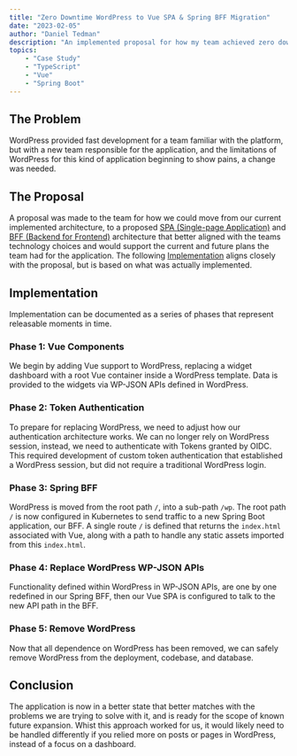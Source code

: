 ```yaml
---
title: "Zero Downtime WordPress to Vue SPA & Spring BFF Migration"
date: "2023-02-05"
author: "Daniel Tedman"
description: "An implemented proposal for how my team achieved zero downtime while migrating a WordPress website to a Vue SPA and Spring BFF in Kubernetes."
topics:
    - "Case Study"
    - "TypeScript"
    - "Vue"
    - "Spring Boot"
---
```


## The Problem

WordPress provided fast development for a team familiar with the platform, but with a new team responsible for the application, and the limitations of WordPress for this kind of application beginning to show pains, a change was needed.

## The Proposal

A proposal was made to the team for how we could move from our current implemented architecture, to a proposed [SPA (Single-page Application)](https://developer.mozilla.org/en-US/docs/Glossary/SPA) and [BFF (Backend for Frontend)](https://samnewman.io/patterns/architectural/bff/) architecture that better aligned with the teams technology choices and would support the current and future plans the team had for the application. The following [Implementation](#implementation) aligns closely with the proposal, but is based on what was actually implemented.

## Implementation

Implementation can be documented as a series of phases that represent releasable moments in time.

### Phase 1: Vue Components

We begin by adding Vue support to WordPress, replacing a widget dashboard with a root Vue container inside a WordPress template. Data is provided to the widgets via WP-JSON APIs defined in WordPress.

### Phase 2: Token Authentication

To prepare for replacing WordPress, we need to adjust how our authentication architecture works. We can no longer rely on WordPress session, instead, we need to authenticate with Tokens granted by OIDC. This required development of custom token authentication that established a WordPress session, but did not require a traditional WordPress login.

### Phase 3: Spring BFF

WordPress is moved from the root path `/`, into a sub-path `/wp`. The root path `/` is now configured in Kubernetes to send traffic to a new Spring Boot application, our BFF. A single route `/` is defined that returns the `index.html` associated with Vue, along with a path to handle any static assets imported from this `index.html`.

### Phase 4: Replace WordPress WP-JSON APIs

Functionality defined within WordPress in WP-JSON APIs, are one by one redefined in our Spring BFF, then our Vue SPA is configured to talk to the new API path in the BFF.

### Phase 5: Remove WordPress

Now that all dependence on WordPress has been removed, we can safely remove WordPress from the deployment, codebase, and database.

## Conclusion

The application is now in a better state that better matches with the problems we are trying to solve with it, and is ready for the scope of known future expansion. Whist this approach worked for us, it would likely need to be handled differently if you relied more on posts or pages in WordPress, instead of a focus on a dashboard.

